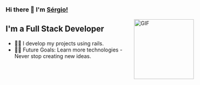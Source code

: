 ### Hi there 👋 I'm [Sérgio!](https://github.com/sergiokummer)

<img align="right" alt="GIF" height="160px" src="https://media.giphy.com/media/Ah3zHH7hvsSB2/giphy.gif" />

## I'm a Full Stack Developer

- 👨‍💻 I develop my projects using rails.
- 💪🏼 Future Goals: Learn more technologies - Never stop creating new ideas.
